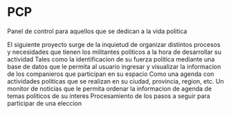 # PCP
Panel de control para aquellos que se dedican a la vida politica

El siguiente proyecto surge de la inquietud de organizar distintos procesos y necesidades que tienen los militantes politicos a la hora de desarrollar su actividad
Tales como la identificacion de su fuerza politica mediante una base de datos que le permita al usuario ingresar y visualizar la informacion de los companieros que participan en su espacio
Como una agenda con actividades politicas que se realizan en su ciudad, provincia, region, etc.
Un monitor de noticias que le permita ordenar la informacion de agenda de temas politicos de su interes
Procesamiento de los pasos a seguir para participar de una eleccion
